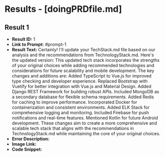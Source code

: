 # Results - [doingPRDfile.md]

## Result 1
* **Result ID:** 1
* **Link to Prompt:** #prompt-1
* **Result Text:** Certainly! I'll update your TechStack.md file based on our analysis and the recommendations from TechnologyStack.md. Here's the updated version:
This updated tech stack incorporates the strengths of your original choices while adding recommended technologies and considerations for future scalability and mobile development. The key changes and additions are:
Added TypeScript to Vue.js for improved type checking and developer experience.
Replaced Bootstrap with Vuetify for better integration with Vue.js and Material Design.
Added Django REST Framework for building robust APIs.
Included MongoDB as a secondary database for flexible schema requirements.
Added Redis for caching to improve performance.
Incorporated Docker for containerization and consistent environments.
Added ELK Stack for comprehensive logging and monitoring.
Included Firebase for push notifications and real-time features.
Mentioned Kotlin for future Android development.
These changes aim to create a more comprehensive and scalable tech stack that aligns with the recommendations in TechnologyStack.md while maintaining the core of your original choices.
* **Error Description:** 
* **Image Link:** 
* **Code Snippet:** 

